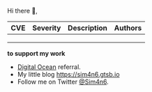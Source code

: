 Hi there 👋, 

| CVE 	| Severity 	| Description 	| Authors 	|
|:---:	|:--------:	|:-----------:	|---------	|
|     	|          	|             	|         	|
|     	|          	|             	|         	|
|     	|          	|             	|         	|

**to support my work**
 - [Digital Ocean](https://m.do.co/c/780741040a26) referral.
 - My little blog <https://sim4n6.gtsb.io>
 - Follow me on Twitter [@Sim4n6](https://www.twitter.com/sim4n6). 

<!--
**Sim4n6/Sim4n6** is a ✨ _special_ ✨ repository because its `README.md` (this file) appears on your GitHub profile.

Here are some ideas to get you started:

- 🔭 I’m currently working on ...
- 🌱 I’m currently learning ...
- 👯 I’m looking to collaborate on ...
- 🤔 I’m looking for help with ...
- 💬 Ask me about ...
- 📫 How to reach me: ...
- 😄 Pronouns: ...
- ⚡ Fun fact: ...
-->
